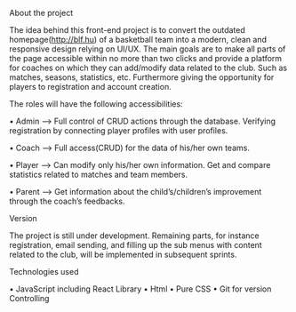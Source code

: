About the project

The idea behind this front-end project is to convert the outdated homepage(http://blf.hu) of a basketball team into a modern, clean and responsive design relying on UI/UX. The main goals are to make all parts of the page accessible within no more than two clicks and provide a platform for coaches on which they can add/modify data related to the club. Such as matches, seasons, statistics, etc. Furthermore giving the opportunity for players to registration and account creation.

The roles will have the following accessibilities:

•	Admin —> Full control of CRUD actions through the database. Verifying registration by 		connecting player profiles with user profiles.

•	Coach —> Full access(CRUD) for the data of his/her own teams.

•	Player —> Can modify only his/her own information. Get and compare statistics related to 		matches and team members.

•	Parent —> Get information about the child’s/children’s improvement through the coach’s 		feedbacks. 

Version

The project is still under development. Remaining parts, for instance registration, email sending, and filling up the sub menus with content related to the club, will be implemented in subsequent sprints.

Technologies used

•	JavaScript including React Library
•	Html
•	Pure CSS
•	Git for version Controlling


